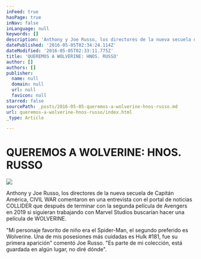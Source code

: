 ```yaml
---
inFeed: true
hasPage: true
inNav: false
inLanguage: null
keywords: []
description: 'Anthony y Joe Russo, los directores de la nueva secuela de Capitán América, CIVIL WAR comentaron en una entrevista con el portal de noticias COLLIDER que después de terminar con la segunda película de Avengers en 2019 si siguieran trabajando con Marvel Studios buscarían hacer una película de WOLVERINE. '
datePublished: '2016-05-05T02:34:24.114Z'
dateModified: '2016-05-05T02:33:11.775Z'
title: 'QUEREMOS A WOLVERINE: HNOS. RUSSO'
author: []
authors: []
publisher:
  name: null
  domain: null
  url: null
  favicon: null
starred: false
sourcePath: _posts/2016-05-05-queremos-a-wolverine-hnos-russo.md
url: queremos-a-wolverine-hnos-russo/index.html
_type: Article

---
```

# QUEREMOS A WOLVERINE: HNOS. RUSSO
![](https://the-grid-user-content.s3-us-west-2.amazonaws.com/6c99ce99-949f-44d5-9dca-e42edb5a8691.jpg)

Anthony y Joe Russo, los directores de la nueva secuela de Capitán América, CIVIL WAR comentaron en una entrevista con el portal de noticias COLLIDER que después de terminar con la segunda película de Avengers en 2019 si siguieran trabajando con Marvel Studios buscarían hacer una película de WOLVERINE.

"Mi personaje favorito de niño era el Spider-Man, el segundo preferido es Wolverine. Una de mis posesiones más cuidadas es Hulk \#181, fue su primera aparición" comentó Joe Russo. "Es parte de mi colección, está guardada en algún lugar, no diré dónde".